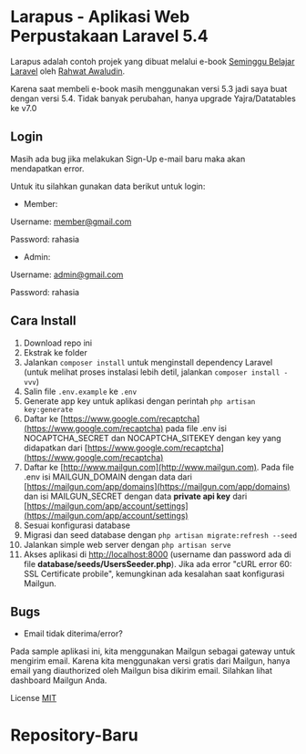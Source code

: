 # Larapus - Aplikasi Web Perpustakaan Laravel 5.4
Larapus adalah contoh projek yang dibuat melalui e-book [Seminggu Belajar Laravel](https://leanpub.com/seminggubelajarlaravel) oleh [Rahwat Awaludin](http://facebook.com/rahmat.awaludin).

Karena saat membeli e-book masih menggunakan versi 5.3 jadi saya buat dengan versi 5.4.
Tidak banyak perubahan, hanya upgrade Yajra/Datatables ke v7.0

## Login
Masih ada bug jika melakukan Sign-Up e-mail baru maka akan mendapatkan error.

Untuk itu silahkan gunakan data berikut untuk login:

- Member:

Username: member@gmail.com

Password: rahasia

- Admin:

Username: admin@gmail.com

Password: rahasia

## Cara Install
1. Download repo ini
2. Ekstrak ke folder
3. Jalankan `composer install` untuk menginstall dependency Laravel (untuk melihat proses instalasi lebih detil, jalankan `composer install -vvv`)
4. Salin file `.env.example` ke `.env`
5. Generate app key untuk aplikasi dengan perintah `php artisan key:generate`
6. Daftar ke [https://www.google.com/recaptcha](https://www.google.com/recaptcha) pada file .env isi NOCAPTCHA_SECRET dan NOCAPTCHA_SITEKEY dengan key yang didapatkan dari [https://www.google.com/recaptcha](https://www.google.com/recaptcha)
7. Daftar ke [http://www.mailgun.com](http://www.mailgun.com). Pada file .env isi MAILGUN_DOMAIN dengan data dari [https://mailgun.com/app/domains](https://mailgun.com/app/domains) dan isi MAILGUN_SECRET dengan data __private api key__ dari [https://mailgun.com/app/account/settings](https://mailgun.com/app/account/settings)
8. Sesuai konfigurasi database
9. Migrasi dan seed database dengan `php artisan migrate:refresh --seed`  
10. Jalankan simple web server dengan `php artisan serve`
11. Akses aplikasi di [http://localhost:8000](http://localhost:8000) (username dan password ada di file __database/seeds/UsersSeeder.php__). Jika ada error "cURL error 60: SSL Certificate probile", kemungkinan ada kesalahan saat konfigurasi Mailgun.

## Bugs
- Email tidak diterima/error?

Pada sample aplikasi ini, kita menggunakan Mailgun sebagai gateway untuk mengirim email. Karena kita menggunakan versi gratis dari Mailgun, hanya email yang diauthorized oleh Mailgun bisa dikirim email. Silahkan lihat dashboard Mailgun Anda.

License [MIT](http://opensource.org/licenses/MIT)
# Repository-Baru
